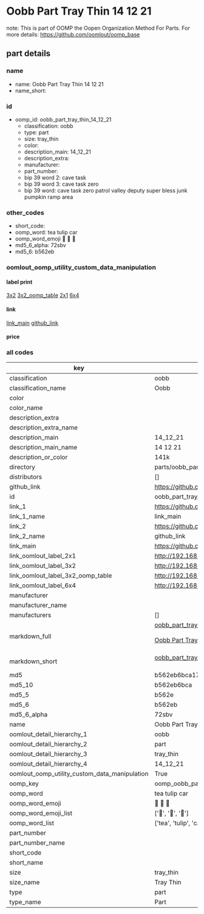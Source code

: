# Oobb Part Tray Thin 14 12 21  

note: This is part of OOMP the Oopen Organization Method For Parts. For more details: https://github.com/oomlout/oomp_base

##  part details





### name
* name: Oobb Part Tray Thin 14 12 21
* name_short: 
### id
* oomp_id: oobb_part_tray_thin_14_12_21
  * classification: oobb
  * type: part
  * size: tray_thin
  * color: 
  * description_main: 14_12_21
  * description_extra: 
  * manufacturer: 
  * part_number: 
  * bip 39 word 2: cave task
  * bip 39 word 3: cave task zero
  * bip 39 word: cave task zero patrol valley deputy super bless junk pumpkin ramp area

### other_codes
* short_code: 
* oomp_word: tea tulip car
* oomp_word_emoji :tea: :tulip: :car:
* md5_6_alpha: 72sbv
* md5_6: b562eb






### oomlout_oomp_utility_custom_data_manipulation
#### label print
[3x2](http://192.168.1.245:1112/?label=oomp%2072sbv)
[3x2_oomp_table](http://192.168.1.107:1112/?label=oomp%2072sbv)
[2x1](http://192.168.1.242:1112/?label=oomp%2072sbv)
[6x4](http://192.168.1.55:1112/?label=oomp%2072sbv)    

#### link

[link_main](https://github.com/oomlout/oomlout_oomp_current_version_messy/tree/main/parts/oobb_part_tray_thin_14_12_21) [github_link](https://github.com/oomlout/oomlout_oomp_part_src/tree/main/parts/oobb_part_tray_thin_14_12_21)                             

#### price







### all codes 
| key | value |  
| --- | --- |  
| classification | oobb |  
| classification_name | Oobb |  
| color |  |  
| color_name |  |  
| description_extra |  |  
| description_extra_name |  |  
| description_main | 14_12_21 |  
| description_main_name | 14 12 21 |  
| description_or_color | 141k |  
| directory | parts/oobb_part_tray_thin_14_12_21 |  
| distributors | [] |  
| github_link | https://github.com/oomlout/oomlout_oomp_part_src/tree/main/parts/oobb_part_tray_thin_14_12_21 |  
| id | oobb_part_tray_thin_14_12_21 |  
| link_1 | https://github.com/oomlout/oomlout_oomp_current_version_messy/tree/main/parts/oobb_part_tray_thin_14_12_21 |  
| link_1_name | link_main |  
| link_2 | https://github.com/oomlout/oomlout_oomp_part_src/tree/main/parts/oobb_part_tray_thin_14_12_21 |  
| link_2_name | github_link |  
| link_main | https://github.com/oomlout/oomlout_oomp_current_version_messy/tree/main/parts/oobb_part_tray_thin_14_12_21 |  
| link_oomlout_label_2x1 | http://192.168.1.242:1112/?label=oomp%2072sbv |  
| link_oomlout_label_3x2 | http://192.168.1.245:1112/?label=oomp%2072sbv |  
| link_oomlout_label_3x2_oomp_table | http://192.168.1.107:1112/?label=oomp%2072sbv |  
| link_oomlout_label_6x4 | http://192.168.1.55:1112/?label=oomp%2072sbv |  
| manufacturer |  |  
| manufacturer_name |  |  
| manufacturers | [] |  
| markdown_full | [oobb_part_tray_thin_14_12_21](https://github.com/oomlout/oomlout_oomp_current_version_messy/tree/main/parts/oobb_part_tray_thin_14_12_21)<br>[](https://github.com/oomlout/oomlout_oomp_current_version_messy/tree/main/parts/oobb_part_tray_thin_14_12_21)<br>[Oobb Part Tray Thin 14 12 21](https://github.com/oomlout/oomlout_oomp_current_version_messy/tree/main/parts/oobb_part_tray_thin_14_12_21)<br><br> |  
| markdown_short | [oobb_part_tray_thin_14_12_21](https://github.com/oomlout/oomlout_oomp_current_version_messy/tree/main/parts/oobb_part_tray_thin_14_12_21)<br><br> |  
| md5 | b562eb6bca17bb34ed787a13ff778126 |  
| md5_10 | b562eb6bca |  
| md5_5 | b562e |  
| md5_6 | b562eb |  
| md5_6_alpha | 72sbv |  
| name | Oobb Part Tray Thin 14 12 21 |  
| oomlout_detail_hierarchy_1 | oobb |  
| oomlout_detail_hierarchy_2 | part |  
| oomlout_detail_hierarchy_3 | tray_thin |  
| oomlout_detail_hierarchy_4 | 14_12_21 |  
| oomlout_oomp_utility_custom_data_manipulation | True |  
| oomp_key | oomp_oobb_part_tray_thin_14_12_21 |  
| oomp_word | tea tulip car |  
| oomp_word_emoji | :tea: :tulip: :car: |  
| oomp_word_emoji_list | [':tea:', ':tulip:', ':car:'] |  
| oomp_word_list | ['tea', 'tulip', 'car'] |  
| part_number |  |  
| part_number_name |  |  
| short_code |  |  
| short_name |  |  
| size | tray_thin |  
| size_name | Tray Thin |  
| type | part |  
| type_name | Part |  
